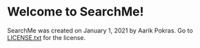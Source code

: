 # Welcome to SearchMe!

SearchMe was created on January 1, 2021 by Aarik Pokras.
Go to [LICENSE.txt](searchme.glitch.me/LICENSE.txt) for the license.